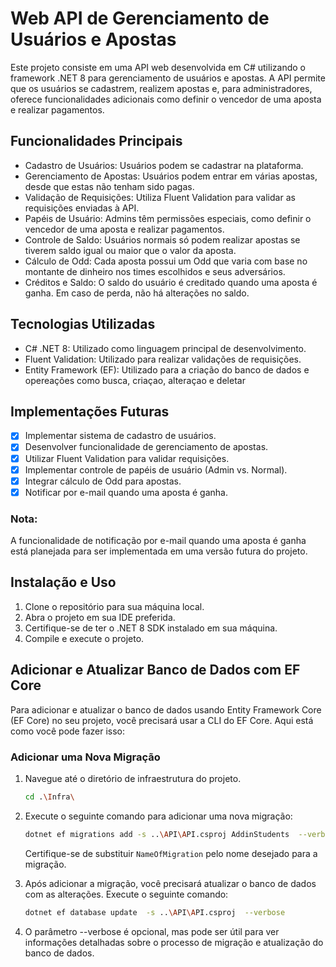 # Web API de Gerenciamento de Usuários e Apostas

Este projeto consiste em uma API web desenvolvida em C# utilizando o framework .NET 8 para gerenciamento de usuários e apostas. A API permite que os usuários se cadastrem, realizem apostas e, para administradores, oferece funcionalidades adicionais como definir o vencedor de uma aposta e realizar pagamentos.

## Funcionalidades Principais
- Cadastro de Usuários: Usuários podem se cadastrar na plataforma.
- Gerenciamento de Apostas: Usuários podem entrar em várias apostas, desde que estas não tenham sido pagas.
- Validação de Requisições: Utiliza Fluent Validation para validar as requisições enviadas à API.
- Papéis de Usuário: Admins têm permissões especiais, como definir o vencedor de uma aposta e realizar pagamentos.
- Controle de Saldo: Usuários normais só podem realizar apostas se tiverem saldo igual ou maior que o valor da aposta.
- Cálculo de Odd: Cada aposta possui um Odd que varia com base no montante de dinheiro nos times escolhidos e seus adversários.
- Créditos e Saldo: O saldo do usuário é creditado quando uma aposta é ganha. Em caso de perda, não há alterações no saldo.

## Tecnologias Utilizadas
- C# .NET 8: Utilizado como linguagem principal de desenvolvimento.
- Fluent Validation: Utilizado para realizar validações de requisições.
- Entity Framework (EF): Utilizado para a criação do banco de dados e opereações como busca, criaçao, alteraçao e deletar

## Implementações Futuras
- [x] Implementar sistema de cadastro de usuários.
- [x] Desenvolver funcionalidade de gerenciamento de apostas.
- [x] Utilizar Fluent Validation para validar requisições.
- [x] Implementar controle de papéis de usuário (Admin vs. Normal).
- [x] Integrar cálculo de Odd para apostas.
- [x] Notificar por e-mail quando uma aposta é ganha.

### Nota:
A funcionalidade de notificação por e-mail quando uma aposta é ganha está planejada para ser implementada em uma versão futura do projeto.

## Instalação e Uso
1. Clone o repositório para sua máquina local.
2. Abra o projeto em sua IDE preferida.
3. Certifique-se de ter o .NET 8 SDK instalado em sua máquina.
4. Compile e execute o projeto.

## Adicionar e Atualizar Banco de Dados com EF Core
Para adicionar e atualizar o banco de dados usando Entity Framework Core (EF Core) no seu projeto, você precisará usar a CLI do EF Core. Aqui está como você pode fazer isso:

### Adicionar uma Nova Migração

1. Navegue até o diretório de infraestrutura do projeto.

    ```bash
    cd .\Infra\  
    ```

2. Execute o seguinte comando para adicionar uma nova migração:

    ```bash
   dotnet ef migrations add -s ..\API\API.csproj AddinStudents  --verbose
    ```

    Certifique-se de substituir `NameOfMigration` pelo nome desejado para a migração.

3. Após adicionar a migração, você precisará atualizar o banco de dados com as alterações. Execute o seguinte comando:

    ```bash
    dotnet ef database update  -s ..\API\API.csproj  --verbose
    ```


3. O parâmetro --verbose é opcional, mas pode ser útil para ver informações detalhadas sobre o processo de migração e atualização do banco de dados.
